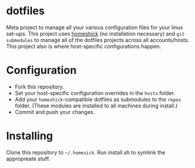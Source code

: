 dotfiles
========

Meta project to manage all your various configuration files for your linux set-ups. This project uses [homeshick](https://github.com/andsens/homeshick) (no installation necessary) and `git submodules` to manage all of the dotfiles projects across all accounts/hosts.  This project also is where host-specific configurations happen.


Configuration
=============

* Fork this repository.
* Set your host-specific configuration overrides in the `hosts` folder.
* Add your `homeshick`-compatible dotfiles as submodules to the `repos` folder. (These modules are installed to all machines during install.)
* Commit and push your changes.

Installing
==========

Clone this repository to `~/.homesick`. Run install.sh to symlink the appropreate stuff.
